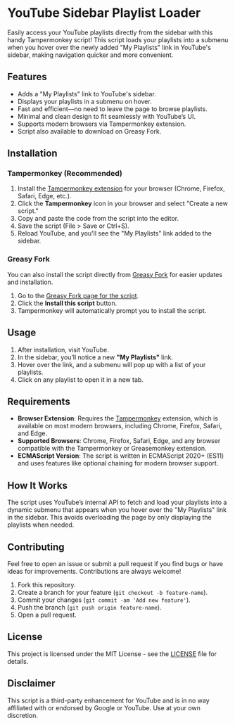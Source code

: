 # YouTube Sidebar Playlist Loader

Easily access your YouTube playlists directly from the sidebar with this handy Tampermonkey script! This script loads your playlists into a submenu when you hover over the newly added "My Playlists" link in YouTube's sidebar, making navigation quicker and more convenient.

## Features

- Adds a "My Playlists" link to YouTube's sidebar.
- Displays your playlists in a submenu on hover.
- Fast and efficient—no need to leave the page to browse playlists.
- Minimal and clean design to fit seamlessly with YouTube’s UI.
- Supports modern browsers via Tampermonkey extension.
- Script also available to download on Greasy Fork.

## Installation

### Tampermonkey (Recommended)

1. Install the [Tampermonkey extension](https://www.tampermonkey.net/) for your browser (Chrome, Firefox, Safari, Edge, etc.).
2. Click the **Tampermonkey** icon in your browser and select "Create a new script."
3. Copy and paste the code from the script into the editor.
4. Save the script (File > Save or Ctrl+S).
5. Reload YouTube, and you'll see the "My Playlists" link added to the sidebar.

### Greasy Fork

You can also install the script directly from [Greasy Fork](https://greasyfork.org/) for easier updates and installation.

1. Go to the [Greasy Fork page for the script](https://greasyfork.org/en/scripts/515827-youtube-sidebar-playlists-loader).
2. Click the **Install this script** button.
3. Tampermonkey will automatically prompt you to install the script.

## Usage

1. After installation, visit YouTube.
2. In the sidebar, you’ll notice a new **"My Playlists"** link.
3. Hover over the link, and a submenu will pop up with a list of your playlists.
4. Click on any playlist to open it in a new tab.

## Requirements

- **Browser Extension**: Requires the [Tampermonkey](https://www.tampermonkey.net/) extension, which is available on most modern browsers, including Chrome, Firefox, Safari, and Edge.
- **Supported Browsers**: Chrome, Firefox, Safari, Edge, and any browser compatible with the Tampermonkey or Greasemonkey extension.
- **ECMAScript Version**: The script is written in ECMAScript 2020+ (ES11) and uses features like optional chaining for modern browser support.

## How It Works

The script uses YouTube’s internal API to fetch and load your playlists into a dynamic submenu that appears when you hover over the "My Playlists" link in the sidebar. This avoids overloading the page by only displaying the playlists when needed.

## Contributing

Feel free to open an issue or submit a pull request if you find bugs or have ideas for improvements. Contributions are always welcome!

1. Fork this repository.
2. Create a branch for your feature (`git checkout -b feature-name`).
3. Commit your changes (`git commit -am 'Add new feature'`).
4. Push the branch (`git push origin feature-name`).
5. Open a pull request.

## License

This project is licensed under the MIT License - see the [LICENSE](LICENSE) file for details.

## Disclaimer

This script is a third-party enhancement for YouTube and is in no way affiliated with or endorsed by Google or YouTube. Use at your own discretion.
